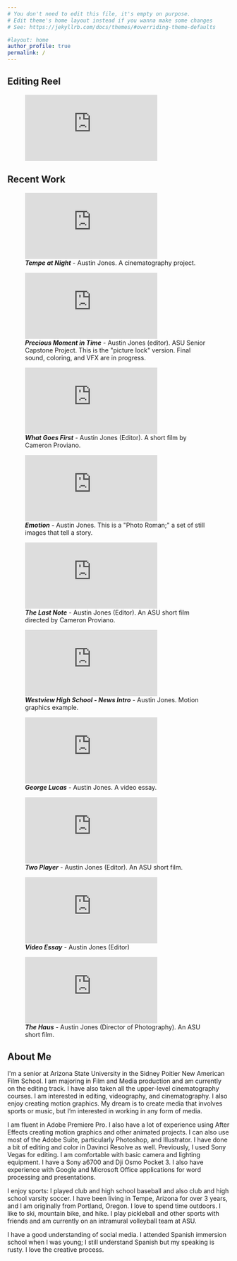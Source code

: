 ```yaml
---
# You don't need to edit this file, it's empty on purpose.
# Edit theme's home layout instead if you wanna make some changes
# See: https://jekyllrb.com/docs/themes/#overriding-theme-defaults

#layout: home
author_profile: true
permalink: /
---
```


<!--------------------------------------------------------------------->

<div id='reel'></div>

## Editing Reel

<figure class="full">
    <iframe src="https://www.youtube.com/embed/fbkx02iAHqQ?si=qb-tUNYl9F6ZUGCp" frameborder="0" autoplay allowfullscreen></iframe>
</figure>

<!--------------------------------------------------------------------->

<div id='recent'></div>

## Recent Work

<figure class="full">
    <iframe src="https://www.youtube.com/embed/a7VY1vK_BAw?si=VHeCECBpM9hw8Tsd" frameborder="0" allowfullscreen></iframe> 
    <figcaption><strong><em>Tempe at Night</em></strong> - Austin Jones. A cinematography project.</figcaption>
</figure>

<figure class="full">
    <iframe src="https://www.youtube.com/embed/uRvjAc09bns?si=VOYOwxBhMLJgQZvZ" frameborder="0" allowfullscreen></iframe> 
    <figcaption><strong><em>Precious Moment in Time</em></strong> - Austin Jones (editor). ASU Senior Capstone Project. This is the "picture lock" version. Final sound, coloring, and VFX are in progress.</figcaption>
</figure>

<figure class="full">
    <iframe src="https://www.youtube.com/embed/2W5fTNkLob8?si=SVHvgPIAQADVGXwi" frameborder="0" allowfullscreen></iframe> 
    <figcaption><strong><em>What Goes First</em></strong> - Austin Jones (Editor). A short film by Cameron Proviano.</figcaption>
</figure>

<figure class="full">
    <iframe src="https://www.youtube.com/embed/NmmBaudqROw?si=FCyE6Mc8dARTqb4A" frameborder="0" allowfullscreen></iframe> 
    <figcaption><strong><em>Emotion</em></strong> - Austin Jones. This is a "Photo Roman;" a set of still images that tell a story.</figcaption>
</figure>

<figure class="full">
    <iframe src="https://www.youtube.com/embed/OgMaYF8uDAw?si=LqaSYC-MzkCxOlVb" frameborder="0" allowfullscreen></iframe> 
    <figcaption><strong><em>The Last Note</em></strong> - Austin Jones (Editor). An ASU short film directed by Cameron Proviano.</figcaption>
</figure>

<figure class="full">
    <iframe src="https://www.youtube.com/embed/_dLmLe9yIL0?si=DXtJ51onHlYe7hKq" frameborder="0" allowfullscreen></iframe> 
    <figcaption><strong><em>Westview High School - News Intro</em></strong> - Austin Jones. Motion graphics example.</figcaption>
</figure>

<figure class="full">
    <iframe src="https://www.youtube.com/embed/qOYUiSc10O0?si=GjrX0bDx3kO-zFUZ" frameborder="0" allowfullscreen></iframe> 
    <figcaption><strong><em>George Lucas</em></strong> - Austin Jones. A video essay.</figcaption>
</figure>

<figure class="full">
    <iframe src="https://www.youtube.com/embed/KxrMX1ZiB0k?si=8t1WZxXzgLllATSQ" frameborder="0" allowfullscreen></iframe> 
    <figcaption><strong><em>Two Player</em></strong> - Austin Jones (Editor). An ASU short film.</figcaption>
</figure>

<figure class="full">
    <iframe src="https://www.youtube.com/embed/YB4jSZEpDvE?si=y9kkcefAjXhELxWd" frameborder="0" allowfullscreen></iframe> 
    <figcaption><strong><em>Video Essay</em></strong> - Austin Jones (Editor)</figcaption>
</figure>

<figure class="full">
    <iframe src="https://www.youtube.com/embed/TX6oW3D5b9c?si=WzlYYejvpZCVoGvj" frameborder="0" allowfullscreen></iframe> 
    <figcaption><strong><em>The Haus</em></strong> - Austin Jones (Director of Photography). An ASU short film.</figcaption>
</figure>

<!--------------------------------------------------------------------->

<div id='about'></div>

## About Me

I'm a senior at Arizona State University in the Sidney Poitier New American Film School. I am majoring in Film and Media production and am currently on the editing track. I have also taken all the upper-level cinematography courses. I am interested in editing, videography, and cinematography. I also enjoy creating motion graphics. My dream is to create media that involves sports or music, but I’m interested in working in any form of media.

I am fluent in Adobe Premiere Pro. I also have a lot of experience using After Effects creating motion graphics and other animated projects. I can also use most of the Adobe Suite, particularly Photoshop, and Illustrator. I have done a bit of editing and color in Davinci Resolve as well. Previously, I used Sony Vegas for editing. I am comfortable with basic camera and lighting equipment. I have a Sony a6700 and Dji Osmo Pocket 3. I also have experience with Google and Microsoft Office applications for word processing and presentations.

I enjoy sports: I played club and high school baseball and also club and high school varsity soccer. I have been living in Tempe, Arizona for over 3 years, and I am originally from Portland, Oregon. I love to spend time outdoors. I like to ski, mountain bike, and hike. I play pickleball and other sports with friends and am currently on an intramural volleyball team at ASU.

I have a good understanding of social media. I attended Spanish immersion school when I was young; I still understand Spanish but my speaking is rusty. I love the creative process.